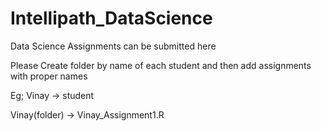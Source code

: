 # Intellipath_DataScience
Data Science Assignments can be submitted here 

Please Create folder by name of each student and then add assignments with proper names

Eg; Vinay -> student 

Vinay(folder) -> Vinay_Assignment1.R
